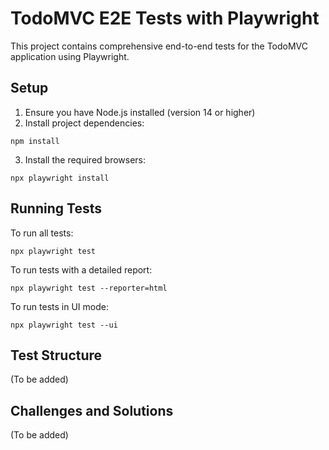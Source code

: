 # TodoMVC E2E Tests with Playwright

This project contains comprehensive end-to-end tests for the TodoMVC application using Playwright.

## Setup

1. Ensure you have Node.js installed (version 14 or higher)
2. Install project dependencies:

```
npm install
```

3. Install the required browsers:

```
npx playwright install
```

## Running Tests

To run all tests:

```
npx playwright test
```

To run tests with a detailed report:

```
npx playwright test --reporter=html
```

To run tests in UI mode:

```
npx playwright test --ui
```

## Test Structure

(To be added)

## Challenges and Solutions

(To be added) 